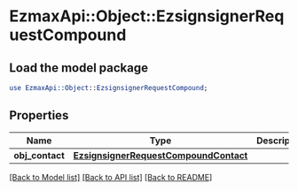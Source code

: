 # EzmaxApi::Object::EzsignsignerRequestCompound

## Load the model package
```perl
use EzmaxApi::Object::EzsignsignerRequestCompound;
```

## Properties
Name | Type | Description | Notes
------------ | ------------- | ------------- | -------------
**obj_contact** | [**EzsignsignerRequestCompoundContact**](EzsignsignerRequestCompoundContact.md) |  | 

[[Back to Model list]](../README.md#documentation-for-models) [[Back to API list]](../README.md#documentation-for-api-endpoints) [[Back to README]](../README.md)


